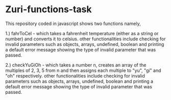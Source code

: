 # Zuri-functions-task
This repository coded in javascript shows two functions namely,

1.) fahrToCel - which takes a fahrenheit temperature (either as a string or number) and converts it to celsius.
other functionalities include checking for invalid parameters such as objects, arrays, undefined, boolean and 
printing a default error message showing the type of invalid parameter that was passed.

2.) checkYuGiOh - which takes a number n, creates an array of the multiples of 2, 3, 5 from n and then assigns 
each multiple to "yu", "gi" and "oh" respectively. other functionalities include checking for invalid parameters
such as objects, arrays, undefined, boolean and printing a default error message showing the type of invalid 
parameter that was passed.
